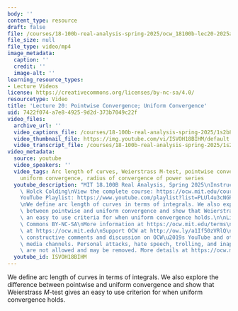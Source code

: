 ```yaml
---
body: ''
content_type: resource
draft: false
file: /courses/18-100b-real-analysis-spring-2025/ocw_18100b-lec20-2025apr29_360p_16_9.mp4
file_size: null
file_type: video/mp4
image_metadata:
  caption: ''
  credit: ''
  image-alt: ''
learning_resource_types:
- Lecture Videos
license: https://creativecommons.org/licenses/by-nc-sa/4.0/
resourcetype: Video
title: 'Lecture 20: Pointwise Convergence; Uniform Convergence'
uid: 7422f074-a7e8-4925-9d2d-373b7049c22f
video_files:
  archive_url: ''
  video_captions_file: /courses/18-100b-real-analysis-spring-2025/1s2b8YMFgqKZK04d2_SHcru8N7XpOJz95_transcript.webvtt
  video_thumbnail_file: https://img.youtube.com/vi/ISVOH18BIHM/default.jpg
  video_transcript_file: /courses/18-100b-real-analysis-spring-2025/1s2b8YMFgqKZK04d2_SHcru8N7XpOJz95_transcript.pdf
video_metadata:
  source: youtube
  video_speakers: ''
  video_tags: Arc length of curves, Weierstrass M-test, pointwise convergence versus
    uniform convergence, radius of convergence of power series
  youtube_description: "MIT 18.100B Real Analysis, Spring 2025\nInstructor: Tobias\
    \ Holck Colding\nView the complete course: https://ocw.mit.edu/courses/18-100b-real-analysis-spring-2025/\n\
    YouTube Playlist: https://www.youtube.com/playlist?list=PLUl4u3cNGP62Ie7F_tTAhhXoX5_Cl8meG\n\
    \nWe define arc length of curves in terms of integrals. We also explore the difference\
    \ between pointwise and uniform convergence and show that Weierstrass M-test gives\
    \ an easy to use criteria for when uniform convergence holds.\n\nLicense: Creative\
    \ Commons BY-NC-SA\nMore information at https://ocw.mit.edu/terms\nMore courses\
    \ at https://ocw.mit.edu\nSupport OCW at http://ow.ly/a1If50zVRlQ\n\nWe encourage\
    \ constructive comments and discussion on OCW\u2019s YouTube and other social\
    \ media channels. Personal attacks, hate speech, trolling, and inappropriate comments\
    \ are not allowed and may be removed. More details at https://ocw.mit.edu/comments.\n"
  youtube_id: ISVOH18BIHM
---
```

We define arc length of curves in terms of integrals. We also explore the difference between pointwise and uniform convergence and show that Weierstrass *M*\-test gives an easy to use criterion for when uniform convergence holds.